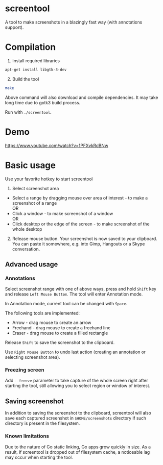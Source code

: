 screentool
=====

A tool to make screenshots in a blazingly fast way (with annotations support).

# Compilation

1. Install required libraries

```bash
apt-get install libgtk-3-dev
```

2. Build the tool

```bash
make
```

Above command will also download and compile dependencies. It may take long time due to gotk3 build process.

Run with `./screentool`.

# Demo

https://www.youtube.com/watch?v=1PFXvkRdBNw

# Basic usage

Use your favorite hotkey to start screentool

1. Select screenshot area

- Select a range by dragging mouse over area of interest - to make a screenshot of a range \
  OR
- Click a window - to make screenshot of a window \
  OR
- Click desktop or the edge of the screen - to make screenshot of the whole desktop

2. Release mouse button. Your screenshot is now saved to your clipboard.
   You can paste it somewhere, e.g. into Gimp, Hangouts or a Skype conversation.

## Advanced usage

### Annotations

Select screenshot range with one of above ways, press and hold `Shift` key and release `Left Mouse Button`.
The tool will enter Annotation mode.

In Annotation mode, current tool can be changed with `Space`.

The following tools are implemented:

- Arrow - drag mouse to create an arrow
- Freehand - drag mouse to create a freehand line
- Eraser - drag mouse to create a filled rectangle

Release `Shift` to save the screenshot to the clipboard.

Use `Right Mouse Button` to undo last action (creating an annotation or selecting screenshot area).

### Freezing screen

Add `--freeze` parameter to take capture of the whole screen right after starting the tool,
still allowing you to select region or window of interest.

## Saving screenshot

In addition to saving the screenshot to the clipboard, screentool will also save each captured 
screenshot in `$HOME/screenshots` directory if such directory is present in the filesystem.

### Known limitations

Due to the nature of Go static linking, Go apps grow quickly in size.
As a result, if screentool is dropped out of filesystem cache, a noticeable lag may 
occur when starting the tool.
